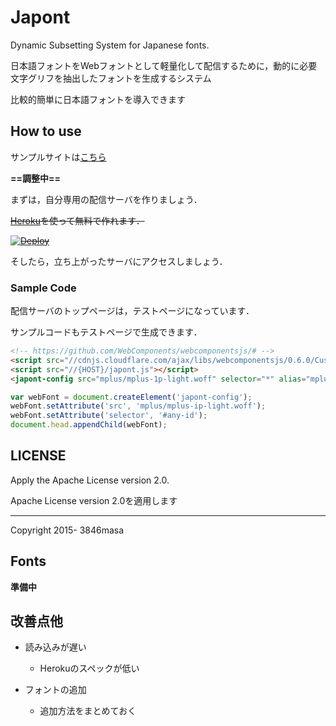 # Japont
Dynamic Subsetting System for Japanese fonts.

日本語フォントをWebフォントとして軽量化して配信するために，動的に必要文字グリフを抽出したフォントを生成するシステム

比較的簡単に日本語フォントを導入できます

## How to use

サンプルサイトは[こちら](https://japont.herokuapp.com)

**==調整中==**

まずは，自分専用の配信サーバを作りましょう．

~~[Heroku](https://www.heroku.com/)を使って無料で作れます．~~

~~[![Deploy](https://www.herokucdn.com/deploy/button.png)](#)~~

そしたら，立ち上がったサーバにアクセスしましょう．


### Sample Code

配信サーバのトップページは，テストページになっています．

サンプルコードもテストページで生成できます．

```html
<!-- https://github.com/WebComponents/webcomponentsjs/# -->
<script src="//cdnjs.cloudflare.com/ajax/libs/webcomponentsjs/0.6.0/CustomElements.min.js"></script>
<script src="//{HOST}/japont.js"></script>
<japont-config src="mplus/mplus-1p-light.woff" selector="*" alias="mplus"/>
```

```js
var webFont = document.createElement('japont-config');
webFont.setAttribute('src', 'mplus/mplus-ip-light.woff');
webFont.setAttribute('selector', '#any-id');
document.head.appendChild(webFont);
```

## LICENSE

Apply the Apache License version 2.0.

Apache License version 2.0を適用します

-----------------------

Copyright 2015- 3846masa

## Fonts

**準備中**


## 改善点他

- 読み込みが遅い
  - Herokuのスペックが低い

- フォントの追加
  - 追加方法をまとめておく
